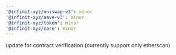 ```yaml
---
'@infinit-xyz/uniswap-v3': minor
'@infinit-xyz/aave-v3': minor
'@infinit-xyz/token': minor
'@infinit-xyz/core': minor
---
```


update for contract verification (currently support only etherscan)

